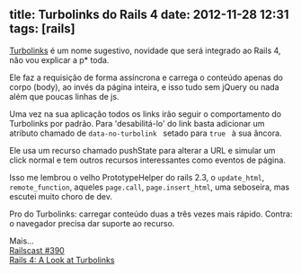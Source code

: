 title: Turbolinks do Rails 4
date: 2012-11-28 12:31
tags: [rails]
---

[Turbolinks](https://github.com/rails/turbolinks) é um nome sugestivo, novidade que será integrado ao Rails 4, não vou explicar a p* toda.

Ele faz a requisição de forma assíncrona e carrega o conteúdo apenas do corpo (body), ao invés da página inteira, e isso tudo sem jQuery ou nada além que poucas linhas de js. 

Uma vez na sua aplicação todos os links irão seguir o comportamento do Turbolinks por padrão. Para 'desabilitá-lo' do link basta adicionar um atributo chamado de  ```data-no-turbolink ``` setado para  ```true ``` à sua âncora. 

Ele usa um recurso chamado pushState para alterar a URL e simular um click normal e tem outros recursos interessantes como eventos de página.

Isso me lembrou o velho PrototypeHelper do rails 2.3, o ```update_html```, ```remote_function```, aqueles ```page.call```, ```page.insert_html```, uma seboseira, mas escutei muito choro de dev.

Pro do Turbolinks: carregar conteúdo duas a três vezes mais rápido.
Contra: o navegador precisa dar suporte ao recurso.

Mais...<br>
[Railscast #390](http://railscasts.com/episodes/390-turbolinks)<br>
[Rails 4: A Look at Turbolinks](http://blog.teamtreehouse.com/rails-4-a-look-at-turbolinks)